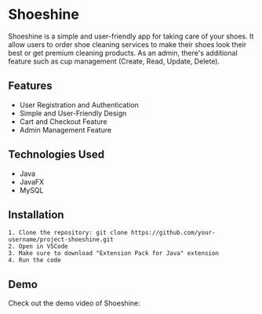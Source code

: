 # Shoeshine
Shoeshine is a simple and user-friendly app for taking care of your shoes. It allow users to order shoe cleaning services to make their shoes look their best or get premium cleaning products. As an admin, there's additional feature such as cup management (Create, Read, Update, Delete).

## Features
- User Registration and Authentication
- Simple and User-Friendly Design
- Cart and Checkout Feature
- Admin Management Feature

## Technologies Used
- Java
- JavaFX
- MySQL

## Installation
```
1. Clone the repository: git clone https://github.com/your-username/project-shoeshine.git
2. Open in VSCode
3. Make sure to download "Extension Pack for Java" extension
4. Run the code
```

## Demo 
Check out the demo video of Shoeshine: 

